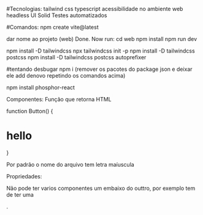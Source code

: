 #Tecnologias:
tailwind 
css
typescript
acessibilidade no ambiente web
headless UI 
Solid
Testes automatizados


#Comandos:
npm create vite@latest


dar nome ao projeto (web)
Done. Now run:
  cd web
  npm install
  npm run dev


npm install -D tailwindcss
npx tailwindcss init -p
npm install -D tailwindcss postcss
npm install -D tailwindcss postcss autoprefixer



#tentando desbugar
npm i (remover os pacotes do package json e deixar ele add denovo repetindo os comandos acima)

 

npm install phosphor-react

Componentes:
Função que retorna HTML 

function Button() {

  <h1>hello</h1>
  
}

Por padrão o nome do arquivo tem letra maíuscula



Propriedades:

Não pode ter varios componentes um embaixo do outtro, por exemplo tem de ter uma <div>.



